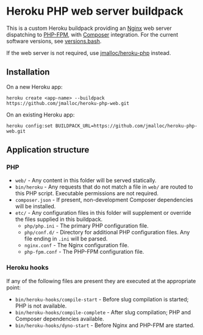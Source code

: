 # Heroku PHP web server buildpack

This is a custom Heroku buildpack providing an [Nginx] web server dispatching to
[PHP-FPM], with [Composer] integration. For the current software versions, see
[versions.bash].

If the web server is not required, use [jmalloc/heroku-php] instead.

## Installation

On a new Heroku app:

    heroku create <app-name> --buildpack https://github.com/jmalloc/heroku-php-web.git

On an existing Heroku app:

    heroku config:set BUILDPACK_URL=https://github.com/jmalloc/heroku-php-web.git

## Application structure

### PHP

  - `web/` - Any content in this folder will be served statically.
  - `bin/heroku` - Any requests that do not match a file in `web/` are routed
    to this PHP script. Executable permissions are not required.
  - `composer.json` - If present, non-development Composer dependencies will be
    installed.
  - `etc/` - Any configuration files in this folder will supplement or override
    the files supplied in this buildpack.
    - `php/php.ini` - The primary PHP configuration file.
    - `php/conf.d/` - Directory for additional PHP configuration files. Any file
      ending in `.ini` will be parsed.
    - `nginx.conf` - The Nginx configuration file.
    - `php-fpm.conf` - The PHP-FPM configuration file.

### Heroku hooks

If any of the following files are present they are executed at the appropriate
point:

  - `bin/heroku-hooks/compile-start` - Before slug compilation is started; PHP
    is not available.
  - `bin/heroku-hooks/compile-complete` - After slug compilation; PHP and
    Composer dependencies available.
  - `bin/heroku-hooks/dyno-start` - Before Nginx and PHP-FPM are started.

<!-- References -->

[Composer]: http://getcomposer.org/
[jmalloc/heroku-php]: https://github.com/jmalloc/heroku-php
[PHP-FPM]: http://php-fpm.org/
[Nginx]: http://nginx.org/
[versions.bash]: lib/versions.bash
